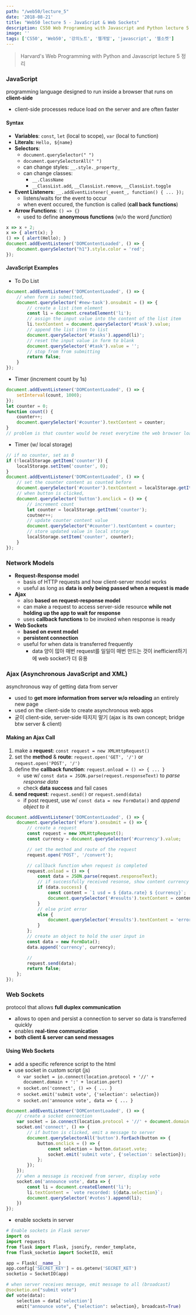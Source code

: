 ```yaml
---
path: "/web50/lecture_5"
date: '2018-08-21'
title: "Web50 lecture 5 - JavaScript & Web Sockets"
description: CS50 Web Programming with Javascript and Python lecture 5 정리
image: ''
tags: ['CS50', 'Web50', '강의노트', '웹개발', 'javascript', '웹소켓']
---
```

> Harvard's Web Programming with Python and Javascript lecture 5 정리

### JavaScript
programming language designed to run inside a browser that runs on __client-side__
- client-side processes reduce load on the server and are often faster

#### Syntax
- __Variables__: `const`, `let` (local to scope), `var` (local to function)
- __Literals__: ``Hello, ${name}``
- __Selectors__: 
    - `document.querySelector(" ")`
    - `document.querySelectorAll(" ")`
    - can change styles: `__.style._property_`
    - can change classes: 
        - `__.ClassName`
        - `__ClassList.add`, `__ClassList.remove`, `__ClassList.toggle`
- __Event Listeners__: `__.addEventListener(_event_, function() { ... });`
    - listens/waits for the event to occur
    - when event occured, the function is called (__call back functions__)
- __Arrow Functions__: `() => {}`
    - used to define __anonymous functions__ (w/o the word _function_)
```js
x => x + 2;
x => { alert(x); }
() => { alert(Hello); }
document.addEventListener('DOMContentLoaded', () => {
    document.querySelector("h1").style.color = 'red';
});
```

#### JavaScript Examples
- To Do List
```js
document.addEventListener('DOMContentLoaded', () => {
    // when form is submitted, 
    document.querySelector('#new-task').onsubmit = () => {
        // create a list item element
        const li = document.createElement('li');
        // assign the input value into the content of the list item
        li.textContent = document.querySelector('#task').value;
        // append the list item to list
        document.querySelector('#tasks').append(li)';
        // reset the input value in form to blank
        document.querySelector('#task').value = '';
        // stop from from submitting
        return false;
    }
});
```
- Timer (increment count by 1s)
```js
document.addEventListener('DOMContentLoaded', () => {
    setInterval(count, 1000);
});
let counter = 0;
function count() {
    counter++;
    document.querySelector('#counter').textContent = counter;
}
// problem is that counter would be reset everytime the web browser loads
```
- Timer (w/ local storage)
```js
// if no counter, set as 0
if (!localStorage.getItem('counter')) {
    localStorage.setItem('counter', 0);
}
document.addEventListener('DOMContentLoaded', () => {
    // set the counter content as counted before
    document.querySelector('#counter').textContent = localStorage.getItem('counter');
    // when button is clicked,
    document.querySelector('button').onclick = () => {
        // increment count
        let counter = localStorage.getItem('counter');
        coutner++;
        // update counter content value
        document.querySelector("#counter').textContent = counter;
        // store updated value in local storage
        localStorage.setItem('counter', counter);
    }
});
```

### Network Models
- __Request-Response model__
    - basis of HTTP requests and how client-server model works
    - useful as long as __data is only being passed when a request is made__
- __Ajax__
    - also __based on request-response model__
    - can make a request to access server-side resource __while not holding up the app to wait for response__
    - uses __callback functions__ to be invoked when response is ready
- __Web Sockets__
    - __based on event model__
    - __persistent connection__
    - useful for when data is transferred frequently
        - data 양이 많아 매번 request를 일일이 매번 만드는 것이 inefficient하기에 web socket가 더 유용

### Ajax (Asynchronous JavaScript and XML)
asynchronous way of getting data from server
- used to __get more information from server w/o reloading__ an entirely new page
- used on the client-side to create asynchronous web apps
- 굳이 client-side, server-side 따지지 말기 (ajax is its own concept; bridge btw server & client)

#### Making an Ajax Call
1. make a __request__: `const request = new XMLHttpRequest()`
2. set the __method__ & __route__: `request.open('GET', '/')` or `request.open('POST', '/')`
3. define the __callback function__: `request.onload = () => { ... }`
    - use w/ `const data = JSON.parse(request.responseText)` to _parse response data_
    - check __data success__ and fail cases
4. __send request__: `request.send()` or `request.send(data)`
    - if post request, use w/ `const data = new FormData()` and _append object to it_
```js
document.addEventListener('DOMContentLoaded', () => {
    document.querySelector('#form').onsubmit = () => {
        // create a request
        const request = new XMLHttpRequest();
        const currency = document.querySelector('#currency').value;

        // set the method and route of the request
        request.open('POST', '/convert');

        // callback function when request is completed
        request.onload = () => {
            const data = JSON.parse(request.responseText);
            // if successfully received resonse, show content currency
            if (data.success) {
                const content = `1 usd = $ {data.rate} $ {currency}`;
                document.querySelector('#results').textContent = content;
            }
            // else print error
            else {
                document.querySelector('#results').textContent = 'error';
            }
        };
        // create an object to hold the user input in
        const data = new FormData();
        data.append('currency', currency);

        // 
        request.send(data);
        return false;
    };
});
```

### Web Sockets
protocol that allows __full duplex communication__
- allows to open and persist a connection to server so data is transferred quickly
- enables __real-time communication__
- __both client & server can send messages__

#### Using Web Sockets
- add a specific reference script to the html
- use socket in custom script (js)
    - `var socket = io.connect(location.protocol + '//' + document.domain + ':' + location.port)`
    - `socket.on('connect', () => { ... }`
    - `socket.emit('submit vote', {'selection': selection})`
    - `socket.on('announce vote', data => { ... }`
```js
document.addEventListener('DOMContentLoaded', () => {
    // create a socket connection
    var socket = io.connect(location.protocol + '//' + document.domain + ':' + location.port);
    socket.on('connect', () => {
        // if button is clicked, emit a message to server
        document.querySelectorAll('button').forEach(button => {
            button.onclick = () => {
                const selection = button.dataset.vote;
                socket.emit('submit vote', {'selection': selection});
            };
        });
    });
    // when a message is received from server, display vote
    socket.on('announce vote', data => {
        const li = document.createElement('li');
        li.textContent = `vote recorded: ${data.selection}`;
        document.querySelector('#votes').append(li);
    })
});
```
- enable sockets in server
```python
# Enable sockets in Flask server
import os
import requests
from flask import Flask, jsonify, render_template, 
from flask_socketio import SocketIO, emit

app = Flask(__name__)
app.config['SECRET_KEY'] = os.getenv('SECRET_KET')
socketio = SocketIO(app)

# when server receives message, emit message to all (broadcast)
@socketio.on("submit vote")
def vote(data):
    selection = data['selection']
    emit("announce vote", {"selection": selection}, broadcast=True)
```